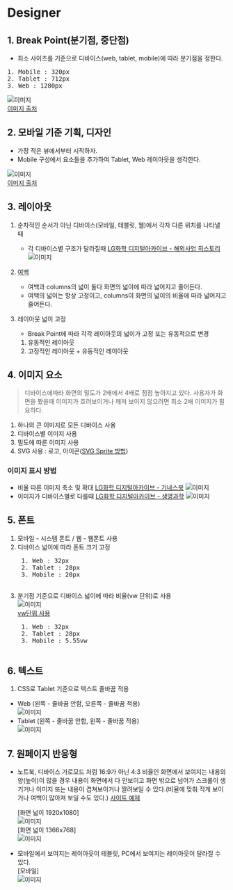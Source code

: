 # Designer

## 1. Break Point(분기점, 중단점)
* 최소 사이즈를 기준으로 디바이스(web, tablet, mobile)에 따라 분기점을 정한다.  
<pre>
1. Mobile : 320px
2. Tablet : 712px
3. Web : 1280px
</pre>

![이미지](/img/responsive-breakpoint01.png)  
[이미지 출처](https://uxplanet.org/responsive-design-best-practices-c6d3f5fd163b)  

## 2. 모바일 기준 기획, 디자인
* 가장 작은 뷰에서부터 시작하자.  
* Mobile 구성에서 요소들을 추가하여 Tablet, Web 레이아웃을 생각한다.

![이미지](/img/design-mobile-first.png)  
[이미지 출처](https://uxplanet.org/responsive-design-best-practices-c6d3f5fd163b)  

## 3. 레이아웃
1. 순차적인 순서가 아닌 디바이스(모바일, 테블릿, 웹)에서 각자 다른 위치를 나타낼 때  
    - 각 디바이스별 구조가 달라질때 [LG화학 디지털아카이브 - 해외사업 히스토리](http://developers.xeogen.com/blythe/lgarchive/overseas.html)  
    ![이미지](/img/layout.jpg)  

2. [여백](https://codepen.io/blythe4/pen/MLjwYw/)
    - 여백과 columns의 넓이 둘다 화면의 넓이에 따라 넓어지고 줄어든다.  
    - 여백의 넓이는 항상 고정이고, columns이 화면의 넓이의 비율에 따라 넓어지고 줄어든다.  

3. 레이아웃 넓이 고정
    - Break Point에 따라 각각 레이아웃의 넓이가 고정 또는 유동적으로 변경
    1. 유동적인 레이아웃
    2. 고정적인 레이아웃 + 유동적인 레이아웃

## 4. 이미지 요소
> 디바이스에따라 화면의 밀도가 2배에서 4배로 점점 높아지고 있다. 사용자가 화면을 봤을때 이미지가 흐려보이거나 깨져 보이지 않으려면 최소 2배 이미지가 필요하다.  

1. 하나의 큰 이미지로 모든 디바이스 사용
2. 디바이스별 이미지 사용
3. 밀도에 따른 이미지 사용
4. SVG 사용 : 로고, 아이콘([SVG Sprite 방법](https://a11y.gitbook.io/graphics-aria/svg-graphics/sprites))

### 이미지 표시 방법
* 비율 따른 이미지 축소 및 확대 [LG화학 디지털아카이브 - 기네스북](http://developers.xeogen.com/blythe/lgarchive/guinness.html)
![이미지](/img/image-01.jpg)  
* 이미지가 디바이스별로 다를때 [LG화학 디지털아카이브 - 생명과학](http://developers.xeogen.com/blythe/lgarchive/bioproduct.html)
![이미지](/img/image-02.jpg)  

## 5. 폰트  
1. 모바일 - 시스템 폰트 / 웹 - 웹폰트 사용
2. 디바이스 넓이에 따라 폰트 크기 고정
    <pre>
    1. Web : 32px
    2. Tablet : 28px
    3. Mobile : 20px
    </pre>
3. 분기점 기준으로 디바이스 넓이에 따라 비율(vw 단위)로 사용  
![이미지](/img/rwd-font.png)  
    [vw단위 사용](https://www.aristidebenoist.com/)
    <pre>
    1. Web : 32px
    2. Tablet : 28px
    3. Mobile : 5.55vw
    </pre>

## 6. 텍스트
1. CSS로 Tablet 기준으로 텍스트 줄바꿈 적용
* Web (왼쪽 - 줄바꿈 안함, 오른쪽 - 줄바꿈 적용)  
![이미지](/img/text.jpg) 
* Tablet (왼쪽 - 줄바꿈 안함, 왼쪽 - 줄바꿈 적용)  
![이미지](/img/text-nowrap.jpg)  

## 7. 원페이지 반응형
* 노트북, 디바이스 가로모드 처럼 16:9가 아닌 4:3 비율인 화면에서 보여지는 내용의 양(높이)이 많을 경우 내용이 화면에서 다 안보이고 화면 밖으로 넘어가 스크롤이 생기거나 이미지 또는 내용이 겹쳐보이거나 짤려보일 수 있다.(비율에 맞춰 작게 보이거나 여백이 많아져 보일 수도 있다.) [사이트 예제](https://card.kicox.or.kr/main/main.do)  

    [화면 넓이 1920x1080]  
    ![이미지](/img/full-layout-1920.png)  
    [화면 넓이 1366x768]  
    ![이미지](/img/full-layout-1366.png)  
* 모바일에서 보여지는 레이아웃이 테블릿, PC에서 보여지는 레이아웃이 달라질 수 있다.  
    [모바일]  
    ![이미지](/img/full-layout-mobile.png)  
